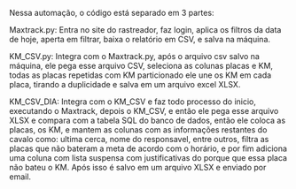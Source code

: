 Nessa automação, o código está separado em 3 partes:

Maxtrack.py: Entra no site do rastreador, faz login, aplica os filtros da data de hoje, aperta em filtrar, baixa o relatório em CSV, e salva na máquina.

KM_CSV.py: Integra com o Maxtrack.py, após o arquivo csv salvo na máquina, ele pega esse arquivo CSV, seleciona as colunas placas e KM, todas as placas repetidas com KM particionado ele une os KM em cada placa, tirando a duplicidade e salva em um arquivo excel XLSX.

KM_CSV_DIA: Integra com o KM_CSV e faz todo processo do inicio, executando o Maxtrack, depois o KM_CSV, e então ele pega esse arquivo XLSX e compara com a tabela SQL do banco de dados, então ele coloca as placas, os KM, e mantem as colunas com as informações
restantes do cavalo como: ultima cerca, nome do responsavel, entre outros, filtra as placas que não bateram a meta de acordo com o horário, e por fim adiciona uma coluna com lista suspensa com justificativas do porque que essa placa não bateu o KM. Após isso
é salvo em um arquivo XLSX e enviado por email.
